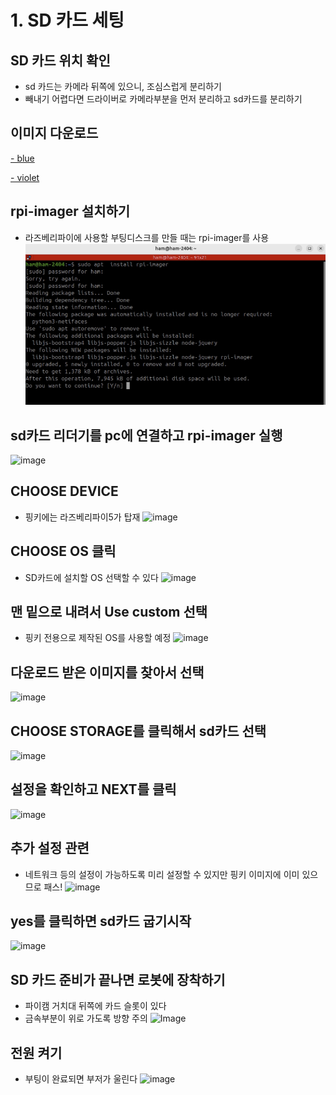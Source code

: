 # 1. SD 카드 세팅
## SD 카드 위치 확인
- sd 카드는 카메라 뒤쪽에 있으니, 조심스럽게 분리하기
- 빼내기 어렵다면 드라이버로 카메라부분을 먼저 분리하고 sd카드를 분리하기

## 이미지 다운로드
[- blue](https://drive.google.com/file/d/1vdiUrkKJXJ2LZMh8E4LVc9n2Ipmp0mGt/view?usp=drive_link)

[- violet](https://drive.google.com/file/d/1d3_OL6D6mfRJ2n7ZXDiz1zucn8tAl1tZ/view?usp=drive_link)
 

## rpi-imager 설치하기
- 라즈베리파이에 사용할 부팅디스크를 만들 때는 rpi-imager를 사용
![image](https://github.com/pinklab-art/pinky_study/blob/main/initial_setting/picture/01_1.png)

 
## sd카드 리더기를 pc에 연결하고 rpi-imager 실행
![image](https://github.com/user-attachments/assets/0f8957e9-50db-46b6-b68a-fa05e38d8d1a)

## CHOOSE DEVICE
- 핑키에는 라즈베리파이5가 탑재
![image](https://github.com/user-attachments/assets/9fb34b8b-ab46-4df6-a2bc-58eba243d9c7)
 
## CHOOSE OS 클릭
- SD카드에 설치할 OS 선택할 수 있다
![image](https://github.com/user-attachments/assets/33eb1189-1548-4618-a3b2-d24d853b1b6f)

## 맨 밑으로 내려서 Use custom 선택
- 핑키 전용으로 제작된 OS를 사용할 예정
![image](https://github.com/user-attachments/assets/95c8269b-ba56-4a54-bc9a-c086ff3f762b)

## 다운로드 받은 이미지를 찾아서 선택
![image](https://github.com/user-attachments/assets/0c5a4b68-c0a5-44b8-ae24-89e27c460f74)

## CHOOSE STORAGE를 클릭해서 sd카드 선택
![image](https://github.com/user-attachments/assets/841aad83-789a-4820-a1ef-fc8a2ae0c90e)

## 설정을 확인하고 NEXT를 클릭
![image](https://github.com/user-attachments/assets/e4e36c3f-e002-42f8-a246-638f518fc46a)

## 추가 설정 관련
- 네트워크 등의 설정이 가능하도록 미리 설정할 수 있지만 핑키 이미지에 이미 있으므로 패스!
![image](https://github.com/user-attachments/assets/0d5de652-ec61-4ec4-9382-d7cb955c424d) 

## yes를 클릭하면 sd카드 굽기시작
![image](https://github.com/user-attachments/assets/f758af2b-cd84-415b-bfc9-7589067b5c98)

## SD 카드 준비가 끝나면 로봇에 장착하기
- 파이캠 거치대 뒤쪽에 카드 슬롯이 있다
- 금속부분이 위로 가도록 방향 주의
![Image](https://github.com/user-attachments/assets/5e76b596-e702-445f-9490-6030f990cdbc)

## 전원 켜기
- 부팅이 완료되면 부저가 울린다
![image](https://github.com/user-attachments/assets/7d73c34d-510b-439e-9819-5b339ef26812)


